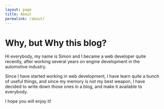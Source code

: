 ```yaml
---
layout: page
title: About
permalink: /about/
---
```

# Why, but Why this blog?

Hi everybody, my name is Simon and I became a web developer quite recently, after working several years on engine development in the automotive industry.

Since I have started working in web development, I have learn quite a bunch of useful things, and since my memory is not my best weapon, I have decided to write down those ones in a blog, and make it available to everybody.

I hope you will enjoy it!
